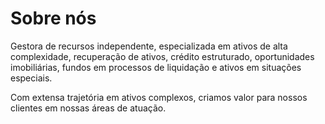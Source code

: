 # Sobre nós

Gestora de recursos independente, especializada em ativos de alta complexidade, recuperação de ativos, crédito estruturado, oportunidades imobiliárias, fundos em processos de liquidação e ativos em situações especiais.

Com extensa trajetória em ativos complexos, criamos valor para nossos clientes em nossas áreas de atuação.
